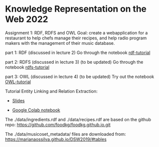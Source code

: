 # Knowledge Representation on the Web 2022


Assignment 1: RDF, RDFS and OWL
Goal: create a webapplication for a restaurant to help chefs manage their recipes, and help radio program makers with the management of their music database. 

part 1: RDF (discussed in lecture 2) 
Go through the notebook [rdf-tutorial](RDF-tutorial.ipynb)

part 2: RDFS (discussed in lecture 3) (to be updated) 
Go through the notebook [rdfs-tutorial](RDFS-tutorial.ipynb)

part 3: OWL (discussed in lecture 4) (to be updated)
Try out the notebook [OWL-tutorial](OWL-tutorial.ipynb) 


Tutorial Entity Linking and Relation Extraction:
- [Slides](https://docs.google.com/presentation/d/1wtjZ40dJqWiKyxgsJgApVtcjN_1567MF6RNXHL4eg-s/edit?usp=sharing)

- [Google Colab notebook](https://colab.research.google.com/drive/1-JDcOIHeWDd0Wj21RjtcUgEyOayUjiNf?usp=sharing)


The ./data/ingredients.rdf and ./data/recipes.rdf are based on the github repo: https://github.com/foodkg/foodkg.github.io.git

The ./data/musicoset_metadata/ files are downloaded from: https://marianaossilva.github.io/DSW2019/#tables


